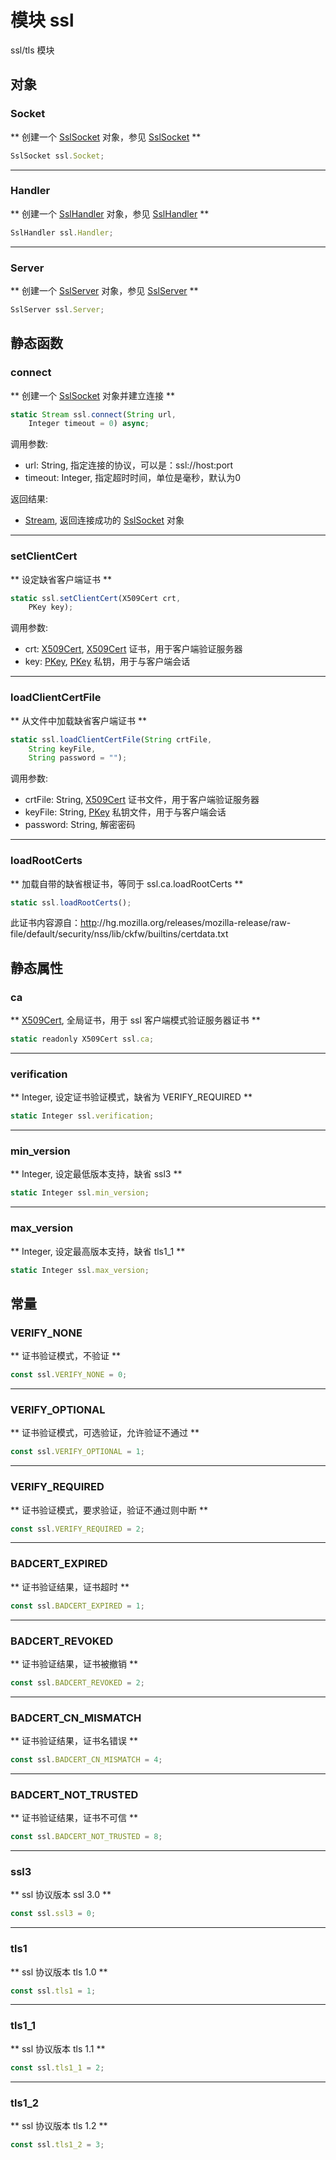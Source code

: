 # 模块 ssl
ssl/tls 模块

## 对象
        
### Socket
** 创建一个 [SslSocket](../../object/ifs/SslSocket.md) 对象，参见 [SslSocket](../../object/ifs/SslSocket.md) **

```JavaScript
SslSocket ssl.Socket;
```

--------------------------
### Handler
** 创建一个 [SslHandler](../../object/ifs/SslHandler.md) 对象，参见 [SslHandler](../../object/ifs/SslHandler.md) **

```JavaScript
SslHandler ssl.Handler;
```

--------------------------
### Server
** 创建一个 [SslServer](../../object/ifs/SslServer.md) 对象，参见 [SslServer](../../object/ifs/SslServer.md) **

```JavaScript
SslServer ssl.Server;
```

## 静态函数
        
### connect
** 创建一个 [SslSocket](../../object/ifs/SslSocket.md) 对象并建立连接 **

```JavaScript
static Stream ssl.connect(String url,
    Integer timeout = 0) async;
```

调用参数:
* url: String, 指定连接的协议，可以是：ssl://host:port
* timeout: Integer, 指定超时时间，单位是毫秒，默认为0

返回结果:
* [Stream](../../object/ifs/Stream.md), 返回连接成功的 [SslSocket](../../object/ifs/SslSocket.md) 对象

--------------------------
### setClientCert
** 设定缺省客户端证书 **

```JavaScript
static ssl.setClientCert(X509Cert crt,
    PKey key);
```

调用参数:
* crt: [X509Cert](../../object/ifs/X509Cert.md), [X509Cert](../../object/ifs/X509Cert.md) 证书，用于客户端验证服务器
* key: [PKey](../../object/ifs/PKey.md), [PKey](../../object/ifs/PKey.md) 私钥，用于与客户端会话

--------------------------
### loadClientCertFile
** 从文件中加载缺省客户端证书 **

```JavaScript
static ssl.loadClientCertFile(String crtFile,
    String keyFile,
    String password = "");
```

调用参数:
* crtFile: String, [X509Cert](../../object/ifs/X509Cert.md) 证书文件，用于客户端验证服务器
* keyFile: String, [PKey](../../object/ifs/PKey.md) 私钥文件，用于与客户端会话
* password: String, 解密密码

--------------------------
### loadRootCerts
** 加载自带的缺省根证书，等同于 ssl.ca.loadRootCerts **

```JavaScript
static ssl.loadRootCerts();
```

此证书内容源自：[http](http.md)://hg.mozilla.org/releases/mozilla-release/raw-file/default/security/nss/lib/ckfw/builtins/certdata.txt

## 静态属性
        
### ca
** [X509Cert](../../object/ifs/X509Cert.md), 全局证书，用于 ssl 客户端模式验证服务器证书 **

```JavaScript
static readonly X509Cert ssl.ca;
```

--------------------------
### verification
** Integer, 设定证书验证模式，缺省为 VERIFY_REQUIRED **

```JavaScript
static Integer ssl.verification;
```

--------------------------
### min_version
** Integer, 设定最低版本支持，缺省 ssl3 **

```JavaScript
static Integer ssl.min_version;
```

--------------------------
### max_version
** Integer, 设定最高版本支持，缺省 tls1_1 **

```JavaScript
static Integer ssl.max_version;
```

## 常量
        
### VERIFY_NONE
** 证书验证模式，不验证 **

```JavaScript
const ssl.VERIFY_NONE = 0;
```

--------------------------
### VERIFY_OPTIONAL
** 证书验证模式，可选验证，允许验证不通过 **

```JavaScript
const ssl.VERIFY_OPTIONAL = 1;
```

--------------------------
### VERIFY_REQUIRED
** 证书验证模式，要求验证，验证不通过则中断 **

```JavaScript
const ssl.VERIFY_REQUIRED = 2;
```

--------------------------
### BADCERT_EXPIRED
** 证书验证结果，证书超时 **

```JavaScript
const ssl.BADCERT_EXPIRED = 1;
```

--------------------------
### BADCERT_REVOKED
** 证书验证结果，证书被撤销 **

```JavaScript
const ssl.BADCERT_REVOKED = 2;
```

--------------------------
### BADCERT_CN_MISMATCH
** 证书验证结果，证书名错误 **

```JavaScript
const ssl.BADCERT_CN_MISMATCH = 4;
```

--------------------------
### BADCERT_NOT_TRUSTED
** 证书验证结果，证书不可信 **

```JavaScript
const ssl.BADCERT_NOT_TRUSTED = 8;
```

--------------------------
### ssl3
** ssl 协议版本 ssl 3.0 **

```JavaScript
const ssl.ssl3 = 0;
```

--------------------------
### tls1
** ssl 协议版本 tls 1.0 **

```JavaScript
const ssl.tls1 = 1;
```

--------------------------
### tls1_1
** ssl 协议版本 tls 1.1 **

```JavaScript
const ssl.tls1_1 = 2;
```

--------------------------
### tls1_2
** ssl 协议版本 tls 1.2 **

```JavaScript
const ssl.tls1_2 = 3;
```

